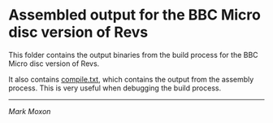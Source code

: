 # Assembled output for the BBC Micro disc version of Revs

This folder contains the output binaries from the build process for the BBC Micro disc version of Revs.

It also contains [compile.txt](compile.txt), which contains the output from the assembly process. This is very useful when debugging the build process.

---

_Mark Moxon_